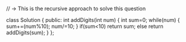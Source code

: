 
// -> This is the recursive approach to solve this question

​class Solution {
public:
    int addDigits(int num) {
      int sum=0;
        while(num)
        {
            sum+=(num%10);
            num/=10;
        }
        if(sum<10)
            return sum;
        else
            return addDigits(sum);
    }
};
